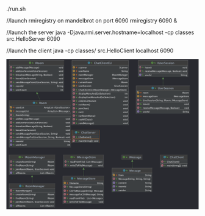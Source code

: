 ./run.sh

//launch rmiregistry on mandelbrot on port 6090
rmiregistry 6090 &

//launch the server
java -Djava.rmi.server.hostname=localhost  -cp classes src.HelloServer 6090

//launch the client
java -cp classes/ src.HelloClient localhost 6090

![diagram](diagram.png)